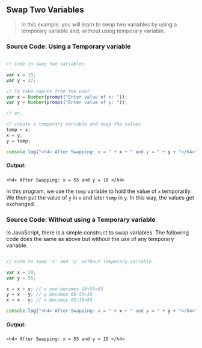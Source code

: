 ## Swap Two Variables

> In this example, you will learn to swap two variables by using a temporary variable and, without using temporary variable.

### Source Code: Using a Temporary variable

```javascript

// Code to swap two variables

var x = 15;
var y = 37;

// To take inputs from the user
var x = Number(prompt("Enter value of x: "));
var y = Number(prompt("Enter value of y: "));

// or,

// create a temporary variable and swap the values
temp = x;
x = y;
y = temp;

console.log("<h4> After Swapping: x = " + x + " and y = " + y + "</h4>");

```
##### Output:
   
	<h4> After Swapping: x = 55 and y = 10 </h4>


In this program, we use the `temp` variable to hold the value of `x` temporarily. We then put the value of `y` in `x` and later `temp` in `y`. In this way, the values get exchanged.



### Source Code: Without using a Temporary variable

In JavaScript, there is a simple construct to swap variables. The following code does the same as above but without the use of any temporary variable.

```javascript

// Code to swap 'x' and 'y' without Temporary variable

var x = 10;
var y = 55;

x = x + y; // x now becomes 10+55=65
y = x - y; // y becomes 65-55=10
x = x - y; // x becomes 65-10=55

console.log("<h4> After Swapping: x = " + x + " and y = " + y + "</h4>");

```
##### Output:
   
	<h4> After Swapping: x = 55 and y = 10 </h4>

